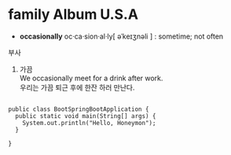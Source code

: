 # family Album U.S.A
* __occasionally__ oc·ca·sion·al·ly[ əˈkeɪʒnəli ]  : sometime; not often  


부사  
1. 가끔  
We occasionally meet for a drink after work.   
우리는 가끔 퇴근 후에 한잔 하러 만난다. 

<pre>
<code>
public class BootSpringBootApplication {
  public static void main(String[] args) {
    System.out.println("Hello, Honeymon");
  }

}
</code>
</pre>
